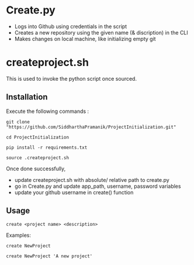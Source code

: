 # Create.py
* Logs into Github using credentials in the script 
* Creates a new repository using the given name (& discription) in the CLI
* Makes changes on local machine, like initializing empty git

# createproject.sh
This is used to invoke the python script once sourced.

## Installation
Execute the following commands :

```
git clone "https://github.com/SiddharthaPramanik/ProjectInitialization.git"
```

```
cd ProjectInitialization
```

```
pip install -r requirements.txt
```

```
source .createproject.sh 
```
Once done successfully, 
* update createproject.sh with absolute/ relative path to create.py
* go in Create.py and update app_path, username, password variables
* update your github username in create() function

## Usage
```
create <project name> <description>
```
Examples:
```
create NewProject
```

```
create NewProject 'A new project'
```
